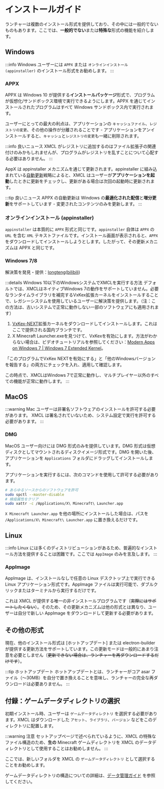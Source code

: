 # インストールガイド

ランチャーは複数のインストール形式を提供しており、その中には一般的でないものもあります。ここでは、**一般的でない**または**特殊な**形式の機能を紹介します。

## Windows

:::info
Windows ユーザーには `APPX` または `オンラインインストール (appinstaller)` のインストール形式をお勧めします。
:::

### APPX

APPX は Windows 10 が提供する**インストールパッケージ**形式で、プログラムが仮想化/サンドボックス環境で実行できるようにします。APPX を通じてインストールされたプログラムはすべて Windows サンドボックス内で実行されます。

ユーザーにとっての最大の利点は、アプリケーションの `キャッシュファイル`、`レジストリの変更`、その他の操作が分離されることです - アプリケーションをアンインストールすると、`キャッシュ`と`レジストリの変更`も一緒に削除されます。

:::info 良いニュース
XMCL がレジストリに追加するのはファイル拡張子の関連付けのみかもしれませんが、プログラムがレジストリを乱すことについて心配する必要はありません。
:::

AppX は appinstaller メカニズムを通じて更新されます。appinstaller に組み込まれている[自動更新](https://learn.microsoft.com/en-us/windows/msix/app-installer/auto-update-and-repair--overview#automatic-updates)戦略によると、XMCL はユーザーが**アプリケーションを起動**したときに更新をチェックし、更新がある場合は次回の起動時に更新されます。

:::tip 良いニュース
APPX の自動更新は Windows の**最適化された配信**と**増分更新**をサポートしています - 変更されたコンテンツのみを更新します。
:::

### オンラインインストール (appinstaller)

`appinstaller` は本質的に `APPX` 形式と同じです。`appinstaller` 自体は `APPX` の `URL` を含む `XML` テキストファイルです。インストール画面が表示されると、`APPX` をダウンロードしてインストールしようとします。したがって、その更新メカニズムは APPX と同じです。

### Windows 7/8

解決策を発見・提供：[longteng](https://github.com/longteng-H)([bilibili](https://space.bilibili.com/1030667057))

:::details Windows 10以下のWindowsシステムでXMCLを実行する方法
デフォルトでは、XMCLはネイティブWindows 7の動作をサポートしていません。必要なランタイムライブラリを補完するVxKex拡張カーネルをインストールすることで、レガシーシステムを使用しているユーザーに解決策を提供します。（注：この方法は、古いシステムで正常に動作しない一部のソフトウェアにも適用されます）

1. [VxKex-NEXT](https://github.com/YuZhouRen86/VxKex-NEXT)拡張カーネルをダウンロードしてインストールします。これはここで提供される国内ブランチです。
2. X Minecraft Launcher.exeを見つけて、VxKexを有効にします。方法がわからない場合は、ビデオチュートリアルを参照してください：[Modern Apps on Windows 7 | Windows 7 Extended Kernel](https://www.youtube.com/watch?v=zl7AsxtoPV8)。

「このプログラムでVxKex NEXTを有効にする」と「他のWindowsバージョンを報告する」の両方にチェックを入れ、適用して確認します。

この時点で、XMCLはWindows 7で正常に動作し、マルチプレイヤー以外のすべての機能が正常に動作します。
:::

## MacOS

:::warning
Mac ユーザーは非署名ソフトウェアのインストールを許可する必要があります。
XMCL は署名されていないため、システム設定で実行を許可する必要があります。
:::

### DMG

MacOS ユーザー向けには DMG 形式のみを提供しています。DMG 形式は仮想ディスクとしてマウントされるディスクイメージ形式です。DMG を開いた後、アプリケーションを `Applications` フォルダにドラッグしてインストールします。

アプリケーションを実行するには、次のコマンドを使用して許可する必要があります。

```sh
# あらゆるソースからのソフトウェアを許可
sudo spctl --master-disable
# 検疫属性をクリア
sudo xattr -c /Applications/X\ Minecraft\ Launcher.app
```

`X Minecraft Launcher.app` を他の場所にインストールした場合は、パスを `/Applications/X\ Minecraft\ Launcher.app` に置き換えるだけです。

## Linux

:::info
Linux には多くのディストリビューションがあるため、普遍的なインストール方法を提供することは困難です。ここでは `AppImage` のみを言及します。
:::

### AppImage

AppImage は、インストールなしで任意の Linux デスクトップ上で実行できる Linux アプリケーション形式です。AppImage ファイルは実行可能で、ダブルクリックまたはターミナルから実行するだけです。

これは XMCL が提供する唯一の非インストールプログラムです（~~実際にはサポートしたくない~~）。そのため、その更新メカニズムは他の形式とは異なり、ユーザーは自分で新しい AppImage をダウンロードして更新する必要があります。

## その他の形式

現在、他のインストール形式は [ホットアップデート] または electron-builder が提供する更新方法をサポートしています。この更新モードは一般的にあまり注意を必要としません（~~更新できない場合は、ランチャーを再ダウンロードするだけです~~）。

:::tip ホットアップデート
ホットアップデートとは、ランチャーがコア asar ファイル（〜30MB）を自分で置き換えることを意味し、ランチャーの完全な再ダウンロードは必要ありません。
:::

## 付録：ゲームデータディレクトリの選択

初期インストール時、ユーザーは `ゲームデータディレクトリ` を選択する必要があります。XMCL はダウンロードした `アセット`、`ライブラリ`、`バージョン` などをこのディレクトリに配置します。

:::warning 注意
セットアップページで述べられているように、XMCL の特殊なファイル構造のため、**生の** Minecraft ゲームディレクトリを XMCL のデータディレクトリとして使用することはお勧めしません。
:::

ここでは、新しいフォルダを XMCL の `ゲームデータディレクトリ` として選択することをお勧めします。

ゲームデータディレクトリの構造についての詳細は、[データ管理ガイド](/en/guide/manage.md#minecraft-related-data) を参照してください。
